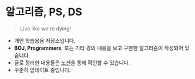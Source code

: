# 알고리즘, PS, DS

> Live like we're dying!


- 개인 학습용용 저장소입니다.
- **BOJ, Programmers**, 또는 기타 강의 내용을 보고 구현한 알고리즘이 작성되어 있습니다.
- 글로 정리한 내용들은 [노션](https://thom-droid.notion.site/DS-PS-Algorithm-98bb79cb69334b04a89eba94ba1c79a2)을 통해 확인할 수 있습니다.
- 꾸준히 업데이트 중입니다.
